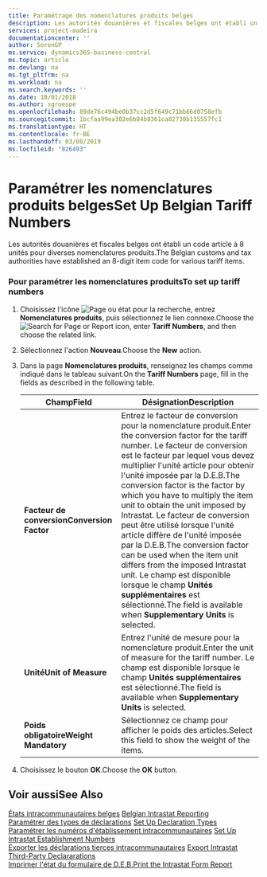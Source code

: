 ```yaml
---
title: Paramétrage des nomenclatures produits belges
description: Les autorités douanières et fiscales belges ont établi un code article à 8 unités pour diverses nomenclatures produits.
services: project-madeira
documentationcenter: ''
author: SorenGP
ms.service: dynamics365-business-central
ms.topic: article
ms.devlang: na
ms.tgt_pltfrm: na
ms.workload: na
ms.search.keywords: ''
ms.date: 10/01/2018
ms.author: sgroespe
ms.openlocfilehash: 89de76c494be0b37cc2d5f649c71bb66d0758efb
ms.sourcegitcommit: 1bcfaa99ea302e6b84b8361ca02730b135557fc1
ms.translationtype: HT
ms.contentlocale: fr-BE
ms.lasthandoff: 03/08/2019
ms.locfileid: "826493"
---
```

# <a name="set-up-belgian-tariff-numbers"></a><span data-ttu-id="a6e4b-103">Paramétrer les nomenclatures produits belges</span><span class="sxs-lookup"><span data-stu-id="a6e4b-103">Set Up Belgian Tariff Numbers</span></span>
<span data-ttu-id="a6e4b-104">Les autorités douanières et fiscales belges ont établi un code article à 8 unités pour diverses nomenclatures produits.</span><span class="sxs-lookup"><span data-stu-id="a6e4b-104">The Belgian customs and tax authorities have established an 8-digit item code for various tariff items.</span></span>  

### <a name="to-set-up-tariff-numbers"></a><span data-ttu-id="a6e4b-105">Pour paramétrer les nomenclatures produits</span><span class="sxs-lookup"><span data-stu-id="a6e4b-105">To set up tariff numbers</span></span>  

1.  <span data-ttu-id="a6e4b-106">Choisissez l'icône ![Page ou état pour la recherche](../../media/ui-search/search_small.png "icône Page ou état pour la recherche"), entrez **Nomenclatures produits**, puis sélectionnez le lien connexe.</span><span class="sxs-lookup"><span data-stu-id="a6e4b-106">Choose the ![Search for Page or Report](../../media/ui-search/search_small.png "Search for Page or Report icon") icon, enter **Tariff Numbers**, and then choose the related link.</span></span>  
2.  <span data-ttu-id="a6e4b-107">Sélectionnez l'action **Nouveau**.</span><span class="sxs-lookup"><span data-stu-id="a6e4b-107">Choose the **New** action.</span></span>  
3.  <span data-ttu-id="a6e4b-108">Dans la page **Nomenclatures produits**, renseignez les champs comme indiqué dans le tableau suivant.</span><span class="sxs-lookup"><span data-stu-id="a6e4b-108">On the **Tariff Numbers** page, fill in the fields as described in the following table.</span></span>  

    |<span data-ttu-id="a6e4b-109">Champ</span><span class="sxs-lookup"><span data-stu-id="a6e4b-109">Field</span></span>|<span data-ttu-id="a6e4b-110">Désignation</span><span class="sxs-lookup"><span data-stu-id="a6e4b-110">Description</span></span>|  
    |---------------------------------|---------------------------------------|  
    |<span data-ttu-id="a6e4b-111">**Facteur de conversion**</span><span class="sxs-lookup"><span data-stu-id="a6e4b-111">**Conversion Factor**</span></span>|<span data-ttu-id="a6e4b-112">Entrez le facteur de conversion pour la nomenclature produit.</span><span class="sxs-lookup"><span data-stu-id="a6e4b-112">Enter the conversion factor for the tariff number.</span></span> <span data-ttu-id="a6e4b-113">Le facteur de conversion est le facteur par lequel vous devez multiplier l'unité article pour obtenir l'unité imposée par la D.E.B.</span><span class="sxs-lookup"><span data-stu-id="a6e4b-113">The conversion factor is the factor by which you have to multiply the item unit to obtain the unit imposed by Intrastat.</span></span> <span data-ttu-id="a6e4b-114">Le facteur de conversion peut être utilisé lorsque l'unité article diffère de l'unité imposée par la D.E.B.</span><span class="sxs-lookup"><span data-stu-id="a6e4b-114">The conversion factor can be used when the item unit differs from the imposed Intrastat unit.</span></span> <span data-ttu-id="a6e4b-115">Le champ est disponible lorsque le champ **Unités supplémentaires** est sélectionné.</span><span class="sxs-lookup"><span data-stu-id="a6e4b-115">The field is available when **Supplementary Units** is selected.</span></span>|  
    |<span data-ttu-id="a6e4b-116">**Unité**</span><span class="sxs-lookup"><span data-stu-id="a6e4b-116">**Unit of Measure**</span></span>|<span data-ttu-id="a6e4b-117">Entrez l'unité de mesure pour la nomenclature produit.</span><span class="sxs-lookup"><span data-stu-id="a6e4b-117">Enter the unit of measure for the tariff number.</span></span> <span data-ttu-id="a6e4b-118">Le champ est disponible lorsque le champ **Unités supplémentaires** est sélectionné.</span><span class="sxs-lookup"><span data-stu-id="a6e4b-118">The field is available when **Supplementary Units** is selected.</span></span>|  
    |<span data-ttu-id="a6e4b-119">**Poids obligatoire**</span><span class="sxs-lookup"><span data-stu-id="a6e4b-119">**Weight Mandatory**</span></span>|<span data-ttu-id="a6e4b-120">Sélectionnez ce champ pour afficher le poids des articles.</span><span class="sxs-lookup"><span data-stu-id="a6e4b-120">Select this field to show the weight of the items.</span></span>|  

4.  <span data-ttu-id="a6e4b-121">Choisissez le bouton **OK**.</span><span class="sxs-lookup"><span data-stu-id="a6e4b-121">Choose the **OK** button.</span></span>  
  
## <a name="see-also"></a><span data-ttu-id="a6e4b-122">Voir aussi</span><span class="sxs-lookup"><span data-stu-id="a6e4b-122">See Also</span></span>  
 <span data-ttu-id="a6e4b-123">[États intracommunautaires belges](belgian-intrastat-reporting.md) </span><span class="sxs-lookup"><span data-stu-id="a6e4b-123">[Belgian Intrastat Reporting](belgian-intrastat-reporting.md) </span></span>  
 <span data-ttu-id="a6e4b-124">[Paramétrer des types de déclarations](how-to-set-up-declaration-types.md) </span><span class="sxs-lookup"><span data-stu-id="a6e4b-124">[Set Up Declaration Types](how-to-set-up-declaration-types.md) </span></span>  
 <span data-ttu-id="a6e4b-125">[Paramétrer les numéros d'établissement intracommunautaires](how-to-set-up-intrastat-establishment-numbers.md) </span><span class="sxs-lookup"><span data-stu-id="a6e4b-125">[Set Up Intrastat Establishment Numbers](how-to-set-up-intrastat-establishment-numbers.md) </span></span>  
 <span data-ttu-id="a6e4b-126">[Exporter les déclarations tierces intracommunautaires](how-to-export-intrastat-third-party-declararations.md) </span><span class="sxs-lookup"><span data-stu-id="a6e4b-126">[Export Intrastat Third-Party Declararations](how-to-export-intrastat-third-party-declararations.md) </span></span>  
 [<span data-ttu-id="a6e4b-127">Imprimer l'état du formulaire de D.E.B.</span><span class="sxs-lookup"><span data-stu-id="a6e4b-127">Print the Intrastat Form Report</span></span>](how-to-print-the-intrastat-form-report.md)
